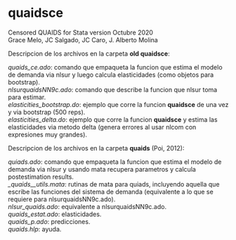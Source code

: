 # quaidsce
Censored QUAIDS for Stata
version Octubre 2020  
Grace Melo, JC Salgado, JC Caro, J. Alberto Molina

Descripcion de los archivos en la carpeta **old quaidsce**:  

*quaids_ce.ado*: comando que empaqueta la funcion que estima el modelo de demanda via nlsur y luego calcula elasticidades (como objetos para bootstrap).  
*nlsurquaidsNN9c.ado*: comando que describe la funcion que nlsur toma para estimar.  
*elasticities_bootstrap.do*: ejemplo que corre la funcion **quaidsce** de una vez y via bootstrap (500 reps).  
*elasticities_delta.do*: ejemplo que corre la funcion **quaidsce** y estima las elasticidades via metodo delta (genera errores al usar nlcom con expresiones muy grandes).  

Descripcion de los archivos en la carpeta **quaids** (Poi, 2012):  

*quiads.ado*: comando que empaqueta  la funcion que estima el modelo de demanda via nlsur y usando mata recupera parametros y calcula postestimation results.  
*_quaids__utils.mata*: rutinas de mata para quiads, incluyendo aquella que escribe las funciones del sistema de demanda (equivalente a lo que se requiere para nlsurquaidsNN9c.ado).  
*nlsur_quaids.ado*: equivalente a nlsurquaidsNN9c.ado.  
*quaids_estat.ado*: elasticidades.  
*quaids_p.ado*: predicciones.  
*quaids.hlp*: ayuda.  
